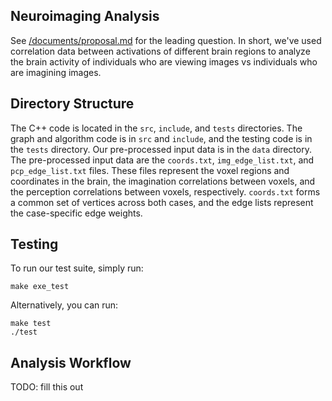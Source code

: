 ## Neuroimaging Analysis
See [/documents/proposal.md](/documents/proposal.md) for the leading question. In short, we've used correlation data between activations of different brain regions to analyze the brain activity of individuals who are viewing images vs individuals who are imagining images.

## Directory Structure
The C++ code is located in the ``src``, ``include``, and ``tests`` directories. The graph and algorithm code is in ``src`` and ``include``, and the testing code is in the ``tests`` directory. Our pre-processed input data is in the ``data`` directory. The pre-processed input data are the ``coords.txt``, ``img_edge_list.txt``, and ``pcp_edge_list.txt`` files. These files represent the voxel regions and coordinates in the brain, the imagination correlations between voxels, and the perception correlations between voxels, respectively. ``coords.txt`` forms a common set of vertices across both cases, and the edge lists represent the case-specific edge weights.

## Testing
To run our test suite, simply run:
```
make exe_test
```

Alternatively, you can run:
```
make test
./test
```

## Analysis Workflow
TODO: fill this out

